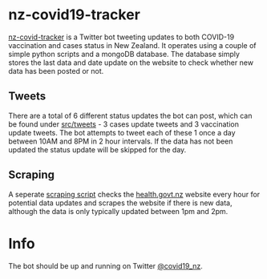 # nz-covid19-tracker
[nz-covid-tracker](https://twitter.com/covid19_nz) is a Twitter bot tweeting updates to both COVID-19 vaccination and cases status in New Zealand. It operates using a couple of simple python scripts and a mongoDB database. The database simply stores the last data and date update on the website to check whether new data has been posted or not.

## Tweets
There are a total of 6 different status updates the bot can post, which can be found under [src/tweets](src/tweets) - 3 cases update tweets and 3 vaccination update tweets. The bot attempts to tweet each of these 1 once a day between 10AM and 8PM in 2 hour intervals. If the data has not been updated the status update will be skipped for the day.
## Scraping
A seperate [scraping script](/src/scrape.py) checks the [health.govt.nz](https://www.health.govt.nz/) website every hour for potential data updates and scrapes the website if there is new data, although the data is only typically updated between 1pm and 2pm.
# Info
The bot should be up and running on Twitter [@covid19_nz](https://twitter.com/covid19_nz).
